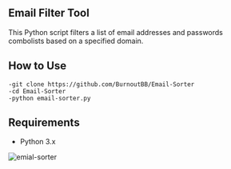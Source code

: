 ## Email Filter Tool

This Python script filters a list of email addresses and passwords combolists based on a specified domain.

## How to Use

    -git clone https://github.com/BurnoutBB/Email-Sorter
    -cd Email-Sorter
    -python email-sorter.py

## Requirements

- Python 3.x

![emial-sorter](https://github.com/BurnoutBB/Email-Sorter/assets/85195574/7aa9ed98-db34-4ab2-8fd9-f3baea05ad26)
